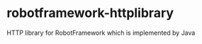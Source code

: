 robotframework-httplibrary
==========================

HTTP library for RobotFramework which is implemented by Java
